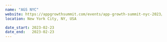 ```yaml
---
name: "AGS NYC"
website: https://appgrowthsummit.com/events/app-growth-summit-nyc-2023/
location: New York City, NY, USA

date_start: 2023-02-23
date_end:   2023-02-23
---
```

